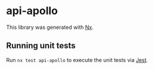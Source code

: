# api-apollo

This library was generated with [Nx](https://nx.dev).

## Running unit tests

Run `nx test api-apollo` to execute the unit tests via [Jest](https://jestjs.io).
